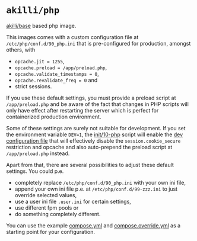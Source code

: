 # `akilli/php`

[akilli/base](../base) based php image.

This images comes with a custom configuration file at `/etc/php/conf.d/90_php.ini` that is pre-configured for
production, amongst others, with

- `opcache.jit = 1255`,
- `opcache.preload = /app/preload.php`,
- `opcache.validate_timestamps = 0`,
- `opcache.revalidate_freq = 0` and
- strict sessions.

If you use these default settings, you must provide a preload script at `/app/preload.php` and be aware of the fact that
changes in PHP scripts will only have effect after restarting the server which is perfect for containerized production
environment.

Some of these settings are surely not suitable for development. If you set the environment variable `DEV=1`,
the [init/10-php](./init/10-php) script will enable the [dev configuration file](etc/conf.d/99_dev.ini.disabled) that
will effectively disable the `session.cookie_secure` restriction and opcache and also auto-prepend the preload script
at `/app/preload.php` instead.

Apart from that, there are several possibilities to adjust these default settings. You could p.e.

- completely replace `/etc/php/conf.d/90_php.ini` with your own ini file,
- append your own ini file p.e. at `/etc/php/conf.d/99-zzz.ini` to just override selected values,
- use a user ini file `.user.ini` for certain settings,
- use different fpm pools or
- do something completely different.

You can use the example [compose.yml](compose.yml) and [compose.override.yml](compose.override.yml) as a starting point
for your configuration.
